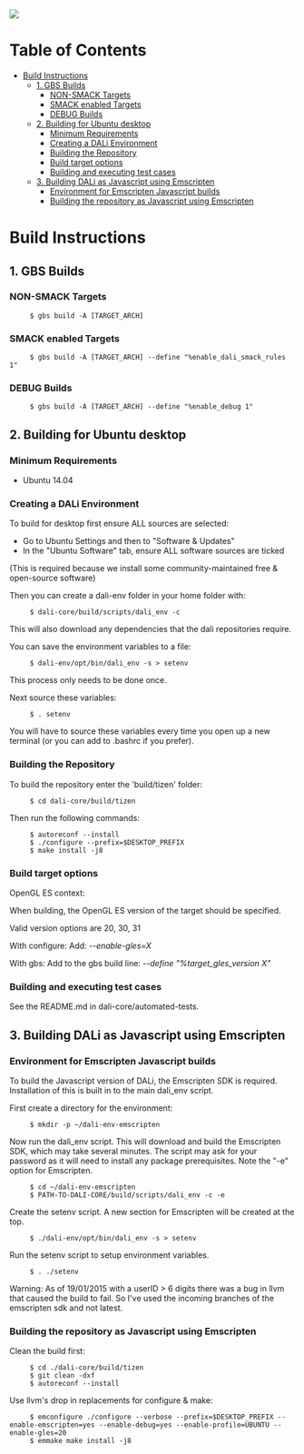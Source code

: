 <img src="https://dalihub.github.io/images/DaliLogo320x200.png">

# Table of Contents

   * [Build Instructions](#build-instructions)
      * [1. GBS Builds](#1-gbs-builds)
         * [NON-SMACK Targets](#non-smack-targets)
         * [SMACK enabled Targets](#smack-enabled-targets)
         * [DEBUG Builds](#debug-builds)
      * [2. Building for Ubuntu desktop](#2-building-for-ubuntu-desktop)
         * [Minimum Requirements](#minimum-requirements)
         * [Creating a DALi Environment](#creating-a-dali-environment)
         * [Building the Repository](#building-the-repository)
         * [Build target options](#build-target-options)
         * [Building and executing test cases](#building-and-executing-test-cases)
      * [3. Building DALi as Javascript using Emscripten](#3-building-dali-as-javascript-using-emscripten)
         * [Environment for Emscripten Javascript builds](#environment-for-emscripten-javascript-builds)
         * [Building the repository as Javascript using Emscripten](#building-the-repository-as-javascript-using-emscripten)

# Build Instructions

## 1. GBS Builds

### NON-SMACK Targets

         $ gbs build -A [TARGET_ARCH]

### SMACK enabled Targets

         $ gbs build -A [TARGET_ARCH] --define "%enable_dali_smack_rules 1"

### DEBUG Builds

         $ gbs build -A [TARGET_ARCH] --define "%enable_debug 1"

## 2. Building for Ubuntu desktop

### Minimum Requirements

 - Ubuntu 14.04

### Creating a DALi Environment

To build for desktop first ensure ALL sources are selected:
 - Go to Ubuntu Settings and then to "Software & Updates"
 - In the "Ubuntu Software" tab, ensure ALL software sources are ticked

(This is required because we install some community-maintained free & open-source software)

Then you can create a dali-env folder in your home folder with:

         $ dali-core/build/scripts/dali_env -c

This will also download any dependencies that the dali repositories require.

You can save the environment variables to a file:

         $ dali-env/opt/bin/dali_env -s > setenv

This process only needs to be done once.

Next source these variables:

         $ . setenv

You will have to source these variables every time you open up a new terminal (or you can add to .bashrc if you prefer).


### Building the Repository

To build the repository enter the 'build/tizen' folder:

         $ cd dali-core/build/tizen

Then run the following commands:

         $ autoreconf --install
         $ ./configure --prefix=$DESKTOP_PREFIX
         $ make install -j8


### Build target options

OpenGL ES context:

When building, the OpenGL ES version of the target should be specified.

Valid version options are 20, 30, 31

With configure:
Add: *--enable-gles=X*

With gbs:
Add to the gbs build line: *--define "%target_gles_version X"*


### Building and executing test cases

See the README.md in dali-core/automated-tests.


## 3. Building DALi as Javascript using Emscripten


### Environment for Emscripten Javascript builds

To build the Javascript version of DALi, the Emscripten SDK is required.
Installation of this is built in to the main dali_env script.

First create a directory for the environment:

         $ mkdir -p ~/dali-env-emscripten

Now run the dali_env script. This will download and build the Emscripten SDK, which may take several minutes.
The script may ask for your password as it will need to install any package prerequisites.
Note the "-e" option for Emscripten.

         $ cd ~/dali-env-emscripten
         $ PATH-TO-DALI-CORE/build/scripts/dali_env -c -e

Create the setenv script. A new section for Emscripten will be created at the top.

         $ ./dali-env/opt/bin/dali_env -s > setenv

Run the setenv script to setup environment variables.

         $ . ./setenv

Warning: As of 19/01/2015 with a userID > 6 digits there was a bug in llvm that caused
the build to fail. So I've used the incoming branches of the emscripten sdk and not latest.


### Building the repository as Javascript using Emscripten

Clean the build first:

         $ cd ./dali-core/build/tizen
         $ git clean -dxf
         $ autoreconf --install

Use llvm's drop in replacements for configure & make:

         $ emconfigure ./configure --verbose --prefix=$DESKTOP_PREFIX --enable-emscripten=yes --enable-debug=yes --enable-profile=UBUNTU --enable-gles=20
         $ emmake make install -j8



